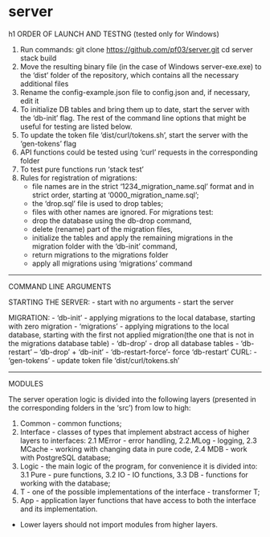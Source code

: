 # server

h1 ORDER OF LAUNCH AND TESTNG (tested only for Windows)

1.	Run commands:
    git clone https://github.com/pf03/server.git
    cd server
    stack build
2. Move the resulting binary file (in the case of Windows server-exe.exe) to the ‘dist’ folder of the repository, which contains all the necessary additional files
3. Rename the config-example.json file to config.json and, if necessary, edit it
4. To initialize DB tables and bring them up to date, start the server with the ‘db-init’ flag. The rest of the command line options that might be useful for testing are listed below.
3. To update the token file ‘dist/curl/tokens.sh’, start the server with the ‘gen-tokens’ flag
4. API  functions could be tested using ‘curl’ requests in the corresponding folder
5. To test pure functions run ‘stack test’
6. Rules for registration of migrations:
    - file names are in the strict ‘1234_migration_name.sql’ format and in strict order, starting at ‘0000_migration_name.sql’;
    - the ‘drop.sql’ file is used to drop tables;
    - files with other names are ignored.
For migrations test:
    - drop the database using the db-drop command,
    - delete (rename) part of the migration files,
    - initialize the tables and apply the remaining migrations  in the migration folder with the ‘db-init’ command,
    - return migrations to the migrations folder
    - apply all migrations using ‘migrations’ command
***
COMMAND LINE ARGUMENTS

STARTING THE SERVER:
    - start with no arguments - start the server

MIGRATION:
    - ‘db-init’         - applying migrations to the local database, starting with zero migration
    - ‘migrations’      - applying migrations to the local database, starting with the first not applied migration(the one that is not in the migrations database table)
    - ‘db-drop’         - drop all database tables
    - ‘db-restart’      – ‘db-drop’ + ‘db-init’
    - ‘db-restart-force’- force ‘db-restart’
CURL:
    - ‘gen-tokens’      - update token file ‘dist/curl/tokens.sh’

***
MODULES

The server operation logic is divided into the following layers (presented in the corresponding folders in the ‘src’) from low to high:
1. Common       - common functions;
2. Interface    - classes of types that implement abstract access of higher layers to interfaces:
    2.1 MError  - error handling,
    2.2.MLog    - logging,
    2.3 MCache  - working with changing data in pure code,
    2.4 MDB     - work with PostgreSQL database;
3. Logic        - the main logic of the program, for convenience it is divided into:
    3.1 Pure    - pure functions,
    3.2 IO      - IO functions,
    3.3 DB      - functions for working with the database;
4. T            - one of the possible implementations of the interface - transformer T;
5. App          - application layer functions that have access to both the interface 
                  and its implementation.

* Lower layers should not import modules from higher layers.

